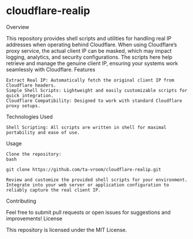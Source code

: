 # cloudflare-realip
Overview

This repository provides shell scripts and utilities for handling real IP addresses when operating behind Cloudflare. When using Cloudflare’s proxy service, the actual client IP can be masked, which may impact logging, analytics, and security configurations. The scripts here help retrieve and manage the genuine client IP, ensuring your systems work seamlessly with Cloudflare.
Features

    Extract Real IP: Automatically fetch the original client IP from Cloudflare headers.
    Simple Shell Scripts: Lightweight and easily customizable scripts for quick integration.
    Cloudflare Compatibility: Designed to work with standard Cloudflare proxy setups.

Technologies Used

    Shell Scripting: All scripts are written in shell for maximal portability and ease of use.

Usage

    Clone the repository:
    bash

    git clone https://github.com/ta-vroom/cloudflare-realip.git

    Review and customize the provided shell scripts for your environment.
    Integrate into your web server or application configuration to reliably capture the real client IP.

Contributing

Feel free to submit pull requests or open issues for suggestions and improvements!
License

This repository is licensed under the MIT License.
